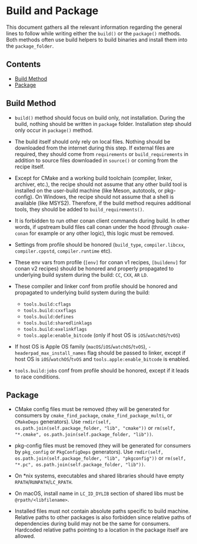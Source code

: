 # Build and Package

This document gathers all the relevant information regarding the general lines to follow while writing either the `build()` or the `package()` methods.
Both methods often use build helpers to build binaries and install them into the `package_folder`.

<!-- toc -->
## Contents

  * [Build Method](#build-method)
  * [Package](#package)<!-- endToc -->

## Build Method

* `build()` method should focus on build only, not installation. During the build, nothing should be written in `package` folder. Installation step should only occur in `package()` method.

* The build itself should only rely on local files. Nothing should be downloaded from the internet during this step. If external files are required, they should come from `requirements` or `build_requirements` in addition to source files downloaded in `source()` or coming from the recipe itself.

* Except for CMake and a working build toolchain (compiler, linker, archiver, etc.), the recipe should not assume that any other build tool is installed on the user-build machine (like Meson, autotools, or pkg-config). On Windows, the recipe should not assume that a shell is available (like MSYS2). Therefore, if the build method requires additional tools, they should be added to `build_requirements()`.

* It is forbidden to run other conan client commands during build. In other words, if upstream build files call conan under the hood (through `cmake-conan` for example or any other logic), this logic must be removed.

* Settings from profile should be honored (`build_type`, `compiler.libcxx`, `compiler.cppstd`, `compiler.runtime` etc).

* These env vars from profile (`[env]` for conan v1 recipes, `[buildenv]` for conan v2 recipes) should be honored and properly propagated to underlying build system during the build: `CC`, `CXX`, `AR` `LD`.

* These compiler and linker conf from profile should be honored and propagated to underlying build system during the build:
  * `tools.build:cflags`
  * `tools.build:cxxflags`
  * `tools.build:defines`
  * `tools.build:sharedlinklags`
  * `tools.build:exelinkflags`
  * `tools.apple:enable_bitcode` (only if host OS is `iOS`/`watchOS`/`tvOS`)

* If host OS is Apple OS family (`macOS`/`iOS`/`watchOS`/`tvOS`), `-headerpad_max_install_names` flag should be passed to linker, except if host OS is `iOS`/`watchOS`/`tvOS` and `tools.apple:enable_bitcode` is enabled.

* `tools.build:jobs` conf from profile should be honored, except if it leads to race conditions.

## Package

* CMake config files must be removed (they will be generated for consumers by `cmake_find_package`, `cmake_find_package_multi`, or `CMakeDeps` generators). Use `rmdir(self, os.path.join(self.package_folder, "lib", "cmake"))` or `rm(self, "*.cmake", os.path.join(self.package_folder, "lib"))`.

* pkg-config files must be removed (they will be generated for consumers by `pkg_config` or `PkgConfigDeps` generators). Use `rmdir(self, os.path.join(self.package_folder, "lib", "pkgconfig"))` or `rm(self, "*.pc", os.path.join(self.package_folder, "lib"))`.

* On *nix systems, executables and shared libraries should have empty `RPATH`/`RUNPATH`/`LC_RPATH`.

* On macOS, install name in `LC_ID_DYLIB` section of shared libs must be `@rpath/<libfilename>`.

* Installed files must not contain absolute paths specific to build machine. Relative paths to other packages is also forbidden since relative paths of dependencies during build may not be the same for consumers. Hardcoded relative paths pointing to a location in the package itself are allowed.
